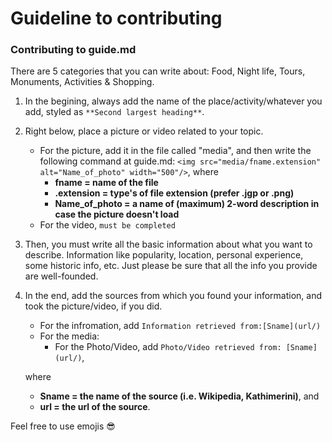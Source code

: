 # Guideline to contributing

### Contributing to guide.md

There are 5 categories that you can write about: Food, Night life, Tours, Monuments, Activities & Shopping.
1. In the begining, always add the name of the place/activity/whatever you add, styled as `**Second largest heading**`.
2. Right below, place a picture or video related to your topic.
   - For the picture, add it in the file called "media", and then write the following command at guide.md: `<img src="media/fname.extension" alt="Name_of_photo" width="500"/>`, where 
       * **fname = name of the file**
       * **.extension = type's of file extension (prefer .jgp or .png)**
       * **Name_of_photo = a name of (maximum) 2-word description in case the picture doesn't load**
   - For the video, `must be completed`
3. Then, you must write all the basic information about what you want to describe. Information like popularity, location, personal experience, some historic info, etc. Just please be sure that all the info you provide are well-founded.
4. In the end, add the sources from which you found your information, and took the picture/video, if you did.
   - For the infromation, add `Information retrieved from:[Sname](url/)`
   - For the media:
     - For the Photo/Video, add `Photo/Video retrieved from: [Sname](url/)`, 
     
   where 
   - **Sname = the name of the source (i.e. Wikipedia, Kathimerini)**, and 
   - **url = the url of the source**.
   
Feel free to use emojis :sunglasses:
